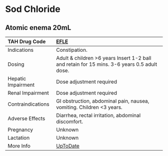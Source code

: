 # Sod Chloride

## Atomic enema 20mL

| TAH Drug Code      | [EFLE](https://www.tahsda.org.tw/drugs/hissearch.php?drug_code=EFLE)                        |
|:-------------------|:--------------------------------------------------------------------------------------------|
| Indications        | Constipation.                                                                               |
| Dosing             | Adult & children >6 years Insert 1-2 ball and retain for 15 mins. 3-6 years 0.5 adult dose. |
| Hepatic Impairment | Dose adjustment required                                                                    |
| Renal Impairment   | Dose adjustment required                                                                    |
| Contraindications  | GI obstruction, abdominal pain, nausea, vomiting. Children <3 years.                        |
| Adverse Effects    | Diarrhea, rectal irritation, abdominal discomfort.                                          |
| Pregnancy          | Unknown                                                                                     |
| Lactation          | Unknown                                                                                     |
| More Info          | [UpToDate](https://www.uptodate.com/contents/sod-chloride-drug-information)                 |

